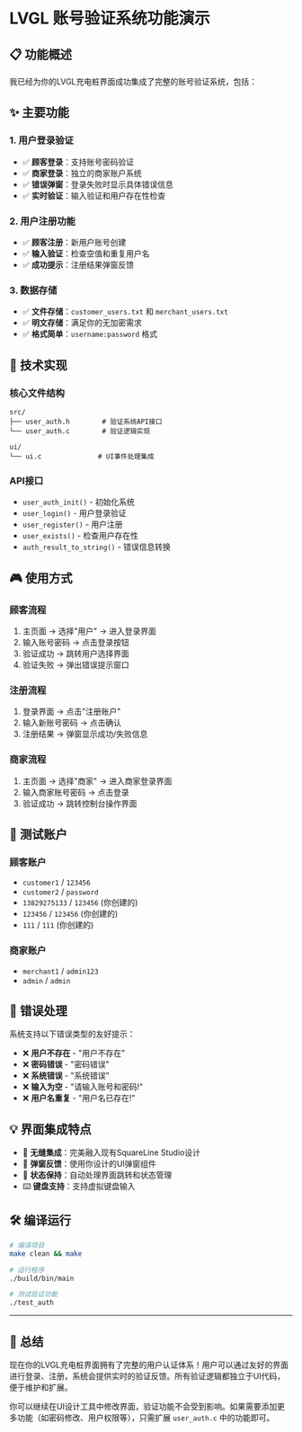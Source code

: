 # LVGL 账号验证系统功能演示

## 📋 功能概述

我已经为你的LVGL充电桩界面成功集成了完整的账号验证系统，包括：

## ✨ 主要功能

### 1. 用户登录验证 
- ✅ **顾客登录**：支持账号密码验证
- ✅ **商家登录**：独立的商家账户系统  
- ✅ **错误弹窗**：登录失败时显示具体错误信息
- ✅ **实时验证**：输入验证和用户存在性检查

### 2. 用户注册功能
- ✅ **顾客注册**：新用户账号创建
- ✅ **输入验证**：检查空值和重复用户名
- ✅ **成功提示**：注册结果弹窗反馈

### 3. 数据存储
- ✅ **文件存储**：`customer_users.txt` 和 `merchant_users.txt`
- ✅ **明文存储**：满足你的无加密需求
- ✅ **格式简单**：`username:password` 格式

## 🔧 技术实现

### 核心文件结构
```
src/
├── user_auth.h        # 验证系统API接口
└── user_auth.c        # 验证逻辑实现

ui/
└── ui.c              # UI事件处理集成
```

### API接口
- `user_auth_init()` - 初始化系统
- `user_login()` - 用户登录验证  
- `user_register()` - 用户注册
- `user_exists()` - 检查用户存在性
- `auth_result_to_string()` - 错误信息转换

## 🎮 使用方式

### 顾客流程
1. 主页面 → 选择"用户" → 进入登录界面
2. 输入账号密码 → 点击登录按钮
3. 验证成功 → 跳转用户选择界面
4. 验证失败 → 弹出错误提示窗口

### 注册流程  
1. 登录界面 → 点击"注册账户"
2. 输入新账号密码 → 点击确认
3. 注册结果 → 弹窗显示成功/失败信息

### 商家流程
1. 主页面 → 选择"商家" → 进入商家登录界面  
2. 输入商家账号密码 → 点击登录
3. 验证成功 → 跳转控制台操作界面

## 🧪 测试账户

### 顾客账户
- `customer1` / `123456`
- `customer2` / `password`  
- `13829275133` / `123456` (你创建的)
- `123456` / `123456` (你创建的)
- `111` / `111` (你创建的)

### 商家账户
- `merchant1` / `admin123`
- `admin` / `admin`

## 🚀 错误处理

系统支持以下错误类型的友好提示：
- ❌ **用户不存在** - "用户不存在"
- ❌ **密码错误** - "密码错误"  
- ❌ **系统错误** - "系统错误"
- ❌ **输入为空** - "请输入账号和密码!"
- ❌ **用户名重复** - "用户名已存在!"

## 💡 界面集成特点

- 🎨 **无缝集成**：完美融入现有SquareLine Studio设计
- 📱 **弹窗反馈**：使用你设计的UI弹窗组件
- 🔄 **状态保持**：自动处理界面跳转和状态管理
- ⌨️ **键盘支持**：支持虚拟键盘输入

## 🛠️ 编译运行

```bash
# 编译项目
make clean && make

# 运行程序  
./build/bin/main

# 测试验证功能
./test_auth
```

---

## 🎉 总结

现在你的LVGL充电桩界面拥有了完整的用户认证体系！用户可以通过友好的界面进行登录、注册，系统会提供实时的验证反馈。所有验证逻辑都独立于UI代码，便于维护和扩展。

你可以继续在UI设计工具中修改界面，验证功能不会受到影响。如果需要添加更多功能（如密码修改、用户权限等），只需扩展 `user_auth.c` 中的功能即可。
